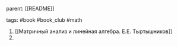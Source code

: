 parent: [[README]]

tags: #book #book_club #math 

1. [[Матричный анализ и линейная алгебра. Е.Е. Тыртышников]]
2. 